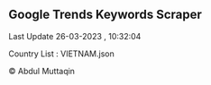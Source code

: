 

## Google Trends Keywords Scraper 
 
Last Update 26-03-2023 , 10:32:04

Country List :
VIETNAM.json



© Abdul Muttaqin 
